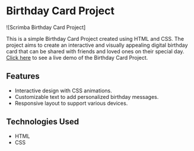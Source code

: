 # Birthday Card Project

![Scrimba Birthday Card Project]

This is a simple Birthday Card Project created using HTML and CSS. The project aims to create an interactive and visually appealing digital birthday card that can be shared with friends and loved ones on their special day.
[Click here](https://bday-gift-card-project.netlify.app/) to see a live demo of the Birthday Card Project.
## Features

- Interactive design with CSS animations.
- Customizable text to add personalized birthday messages.
- Responsive layout to support various devices.

## Technologies Used

- HTML
- CSS